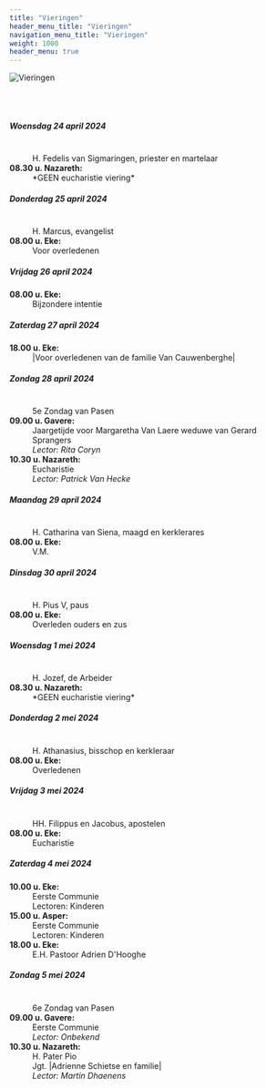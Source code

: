 ```yaml
---
title: "Vieringen"
header_menu_title: "Vieringen"
navigation_menu_title: "Vieringen"
weight: 1000
header_menu: true
---
```


![Vieringen](images/liturgische-vieringen.jpg)

<br>
<br>

##### Woensdag 24 april 2024  
<dl><dt>&nbsp;</dt><dd>H. Fedelis van Sigmaringen, priester en martelaar<br></dd><dt><b>08.30 u. Nazareth:</b></dt><dd>*GEEN eucharistie viering*</dd>
</dl>

##### Donderdag 25 april 2024  
<dl><dt>&nbsp;</dt><dd>H. Marcus, evangelist<br></dd><dt><b>08.00 u. Eke:</b></dt><dd>Voor overledenen</dd>
</dl>

##### Vrijdag 26 april 2024  
<dl><dt><b>08.00 u. Eke:</b></dt><dd>Bijzondere intentie</dd>
</dl>

##### Zaterdag 27 april 2024  
<dl><dt><b>18.00 u. Eke:</b></dt><dd>|Voor overledenen van de familie Van Cauwenberghe|</dd>
</dl>

##### Zondag 28 april 2024  
<dl><dt>&nbsp;</dt><dd>5e Zondag van Pasen<br></dd><dt><b>09.00 u. Gavere:</b></dt><dd>Jaargetijde voor Margaretha Van Laere weduwe van Gerard Sprangers<br><i>Lector: Rita Coryn</i></dd>
<dt><b>10.30 u. Nazareth:</b></dt><dd>Eucharistie<br><i>Lector: Patrick Van Hecke</i></dd>
</dl>

##### Maandag 29 april 2024  
<dl><dt>&nbsp;</dt><dd>H. Catharina van Siena, maagd en kerklerares<br></dd><dt><b>08.00 u. Eke:</b></dt><dd>V.M.</dd>
</dl>

##### Dinsdag 30 april 2024  
<dl><dt>&nbsp;</dt><dd>H. Pius V, paus<br></dd><dt><b>08.00 u. Eke:</b></dt><dd>Overleden ouders en zus</dd>
</dl>

##### Woensdag 1 mei 2024  
<dl><dt>&nbsp;</dt><dd>H. Jozef, de Arbeider<br></dd><dt><b>08.30 u. Nazareth:</b></dt><dd>*GEEN eucharistie viering*</dd>
</dl>

##### Donderdag 2 mei 2024  
<dl><dt>&nbsp;</dt><dd>H. Athanasius, bisschop en kerkleraar<br></dd><dt><b>08.00 u. Eke:</b></dt><dd>Overledenen</dd>
</dl>

##### Vrijdag 3 mei 2024  
<dl><dt>&nbsp;</dt><dd>HH. Filippus en Jacobus, apostelen<br></dd><dt><b>08.00 u. Eke:</b></dt><dd>Eucharistie</dd>
</dl>

##### Zaterdag 4 mei 2024  
<dl><dt><b>10.00 u. Eke:</b></dt><dd>Eerste Communie<br>Lectoren: Kinderen</dd>
<dt><b>15.00 u. Asper:</b></dt><dd>Eerste Communie<br>Lectoren: Kinderen</dd>
<dt><b>18.00 u. Eke:</b></dt><dd>E.H. Pastoor Adrien D'Hooghe</dd>
</dl>

##### Zondag 5 mei 2024  
<dl><dt>&nbsp;</dt><dd>6e Zondag van Pasen<br></dd><dt><b>09.00 u. Gavere:</b></dt><dd>Eerste Communie<br><i>Lector: Onbekend</i></dd>
<dt><b>10.30 u. Nazareth:</b></dt><dd>H. Pater Pio<br>Jgt. |Adrienne Schietse en familie|<br><i>Lector: Martin Dhaenens</i></dd>
</dl>
<br>
<br>
<br>



